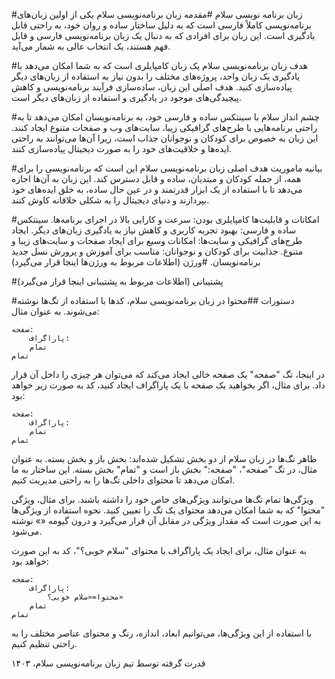 #زبان برنامه نویسی سلام
#مقدمه
زبان برنامه‌نویسی سلام یکی از اولین زبان‌های برنامه‌نویسی کاملاً فارسی است که به دلیل ساختار ساده و روان خود، به راحتی قابل یادگیری است. این زبان برای افرادی که به دنبال یک زبان برنامه‌نویسی فارسی و قابل فهم هستند، یک انتخاب عالی به شمار می‌آید.

#هدف
زبان برنامه‌نویسی سلام یک زبان کامپایلری است که به شما امکان می‌دهد با یادگیری یک زبان واحد، پروژه‌های مختلف را بدون نیاز به استفاده از زبان‌های دیگر پیاده‌سازی کنید. هدف اصلی این زبان، ساده‌سازی فرآیند برنامه‌نویسی و کاهش پیچیدگی‌های موجود در یادگیری و استفاده از زبان‌های دیگر است.

#چشم انداز
سلام با سینتکس ساده و فارسی خود، به برنامه‌نویسان امکان می‌دهد تا به راحتی برنامه‌هایی با طرح‌های گرافیکی زیبا، سایت‌های وب و صفحات متنوع ایجاد کنند. این زبان به خصوص برای کودکان و نوجوانان جذاب است، زیرا آن‌ها می‌توانند به راحتی ایده‌ها و خلاقیت‌های خود را به صورت دیجیتال پیاده‌سازی کنند.

#بیانیه ماموریت
هدف اصلی زبان برنامه‌نویسی سلام این است که برنامه‌نویسی را برای همه، از جمله کودکان و مبتدیان، ساده و قابل دسترس کند. این زبان به آن‌ها اجازه می‌دهد تا با استفاده از یک ابزار قدرتمند و در عین حال ساده، به خلق ایده‌های خود بپردازند و دنیای دیجیتال را به شکلی خلاقانه کاوش کنند.

#امکانات و قابلیت‌ها
کامپایلری بودن: سرعت و کارایی بالا در اجرای برنامه‌ها.
سینتکس ساده و فارسی: بهبود تجربه کاربری و کاهش نیاز به یادگیری زبان‌های دیگر.
ایجاد طرح‌های گرافیکی و سایت‌ها: امکانات وسیع برای ایجاد صفحات و سایت‌های زیبا و متنوع.
جذابیت برای کودکان و نوجوانان: مناسب برای آموزش و پرورش نسل جدید برنامه‌نویسان.
#ورژن
(اطلاعات مربوط به ورژن‌ها اینجا قرار می‌گیرد)

#پشتیبانی
(اطلاعات مربوط به پشتیبانی اینجا قرار می‌گیرد)

#دستورات
##محتوا
در زبان برنامه‌نویسی سلام، کدها با استفاده از تگ‌ها نوشته می‌شوند. به عنوان مثال:

```
صفحه:
    پاراگراف:
    تمام
تمام
```
در اینجا، تگ "صفحه" یک صفحه خالی ایجاد می‌کند که می‌توان هر چیزی را داخل آن قرار داد. برای مثال، اگر بخواهید یک صفحه با یک پاراگراف ایجاد کنید، کد به صورت زیر خواهد بود:

```
صفحه:
    پاراگراف:
    تمام
تمام
```
ظاهر
تگ‌ها در زبان سلام از دو بخش تشکیل شده‌اند: بخش باز و بخش بسته. به عنوان مثال، در تگ "صفحه"، "صفحه:" بخش باز است و "تمام" بخش بسته. این ساختار به ما امکان می‌دهد تا محتوای داخلی تگ‌ها را به راحتی مدیریت کنیم.

ویژگی‌ها
تمام تگ‌ها می‌توانند ویژگی‌های خاص خود را داشته باشند. برای مثال، ویژگی "محتوا" که به شما امکان می‌دهد محتوای یک تگ را تعیین کنید. نحوه استفاده از ویژگی‌ها به این صورت است که مقدار ویژگی در مقابل آن قرار می‌گیرد و درون گیومه «» نوشته می‌شود.

به عنوان مثال، برای ایجاد یک پاراگراف با محتوای "سلام خوبی؟"، کد به این صورت خواهد بود:

```
صفحه:
    پاراگراف:
        محتوا=«سلام خوبی؟»
    تمام
تمام
```
با استفاده از این ویژگی‌ها، می‌توانیم ابعاد، اندازه، رنگ و محتوای عناصر مختلف را به راحتی تنظیم کنیم.

قدرت گرفته توسط تیم زبان برنامه‌نویسی سلام، ۱۴۰۳
